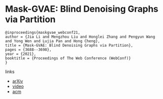 # Mask-GVAE: Blind Denoising Graphs via Partition

```
@inproceedings{maskgvae_webconf21,
author = {Jia Li and Mengzhou Liu and Honglei Zhang and Pengyun Wang and Yong Wen and Lujia Pan and Hong Cheng},
title = {Mask-GVAE: Blind Denoising Graphs via Partition},
pages = {3688--3698},
year = {2021},
booktitle = {Proceedings of The Web Conference (WebConf)}
}
```

links
- [arXiv](https://arxiv.org/abs/2102.04228)
- [video](https://www.youtube.com/watch?v=IqwyefYp6k0)
- [acm](https://dl.acm.org/doi/10.1145/3442381.3449899)